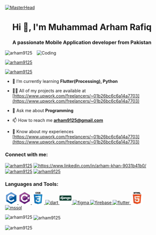 [![MasterHead](https://i.pinimg.com/originals/68/f3/ff/68f3ff8ddc1699f6234abee4e1d58dd9.gif)](htttpa://arham9125.io)
<h1 align="center">Hi 👋, I'm Muhammad Arham Rafiq</h1>
<h3 align="center">A passionate Mobile Application developer from Pakistan</h3>
<img align= "right" alt="Coding" width="400" src = "https://miro.medium.com/max/1272/1*ZSVmWGcc1weENb0ShawWxw.gif">

<p align="left"> <img src="https://komarev.com/ghpvc/?username=arham9125&label=Profile%20views&color=0e75b6&style=flat" alt="arham9125" /> </p>

<p align="left"> <a href="https://github.com/ryo-ma/github-profile-trophy"><img src="https://github-profile-trophy.vercel.app/?username=arham9125" alt="arham9125" /></a> </p>

<p align="left"> <a href="https://twitter.com/arham9125" target="blank"><img src="https://img.shields.io/twitter/follow/arham9125?logo=twitter&style=for-the-badge" alt="arham9125" /></a> </p>

- 🌱 I’m currently learning **Flutter(Processing), Python**

- 👨‍💻 All of my projects are available at [https://www.upwork.com/freelancers/~01b26bc6c6a14a7703](https://www.upwork.com/freelancers/~01b26bc6c6a14a7703)

- 💬 Ask me about **Programming**

- 📫 How to reach me **arham9125@gmail.com**

- 📄 Know about my experiences [https://www.upwork.com/freelancers/~01b26bc6c6a14a7703](https://www.upwork.com/freelancers/~01b26bc6c6a14a7703)

<h3 align="left">Connect with me:</h3>
<p align="left">
<a href="https://twitter.com/arham9125" target="blank"><img align="center" src="https://raw.githubusercontent.com/rahuldkjain/github-profile-readme-generator/master/src/images/icons/Social/twitter.svg" alt="arham9125" height="30" width="40" /></a>
<a href="https://linkedin.com/in/https://www.linkedin.com/in/arham-khan-9031b41b0/" target="blank"><img align="center" src="https://raw.githubusercontent.com/rahuldkjain/github-profile-readme-generator/master/src/images/icons/Social/linked-in-alt.svg" alt="https://www.linkedin.com/in/arham-khan-9031b41b0/" height="30" width="40" /></a>
<a href="https://fb.com/arham9125" target="blank"><img align="center" src="https://raw.githubusercontent.com/rahuldkjain/github-profile-readme-generator/master/src/images/icons/Social/facebook.svg" alt="arham9125" height="30" width="40" /></a>
<a href="https://instagram.com/arham9125" target="blank"><img align="center" src="https://raw.githubusercontent.com/rahuldkjain/github-profile-readme-generator/master/src/images/icons/Social/instagram.svg" alt="arham9125" height="30" width="40" /></a>
</p>

<h3 align="left">Languages and Tools:</h3>
<p align="left"> <a href="https://www.cprogramming.com/" target="_blank" rel="noreferrer"> <img src="https://raw.githubusercontent.com/devicons/devicon/master/icons/c/c-original.svg" alt="c" width="40" height="40"/> </a> <a href="https://www.w3schools.com/cs/" target="_blank" rel="noreferrer"> <img src="https://raw.githubusercontent.com/devicons/devicon/master/icons/csharp/csharp-original.svg" alt="csharp" width="40" height="40"/> </a> <a href="https://www.w3schools.com/css/" target="_blank" rel="noreferrer"> <img src="https://raw.githubusercontent.com/devicons/devicon/master/icons/css3/css3-original-wordmark.svg" alt="css3" width="40" height="40"/> </a> <a href="https://dart.dev" target="_blank" rel="noreferrer"> <img src="https://www.vectorlogo.zone/logos/dartlang/dartlang-icon.svg" alt="dart" width="40" height="40"/> </a> <a href="https://www.djangoproject.com/" target="_blank" rel="noreferrer"> <img src="https://raw.githubusercontent.com/devicons/devicon/master/icons/django/django-original.svg" alt="django" width="40" height="40"/> </a> <a href="https://www.figma.com/" target="_blank" rel="noreferrer"> <img src="https://www.vectorlogo.zone/logos/figma/figma-icon.svg" alt="figma" width="40" height="40"/> </a> <a href="https://firebase.google.com/" target="_blank" rel="noreferrer"> <img src="https://www.vectorlogo.zone/logos/firebase/firebase-icon.svg" alt="firebase" width="40" height="40"/> </a> <a href="https://flutter.dev" target="_blank" rel="noreferrer"> <img src="https://www.vectorlogo.zone/logos/flutterio/flutterio-icon.svg" alt="flutter" width="40" height="40"/> </a> <a href="https://www.w3.org/html/" target="_blank" rel="noreferrer"> <img src="https://raw.githubusercontent.com/devicons/devicon/master/icons/html5/html5-original-wordmark.svg" alt="html5" width="40" height="40"/> </a> <a href="https://www.microsoft.com/en-us/sql-server" target="_blank" rel="noreferrer"> <img src="https://www.svgrepo.com/show/303229/microsoft-sql-server-logo.svg" alt="mssql" width="40" height="40"/> </a> </p>

<p><img align="left" src="https://github-readme-stats.vercel.app/api/top-langs?username=arham9125&show_icons=true&locale=en&layout=compact" alt="arham9125" /></p>

<p>&nbsp;<img align="center" src="https://github-readme-stats.vercel.app/api?username=arham9125&show_icons=true&locale=en" alt="arham9125" /></p>

<p><img align="center" src="https://github-readme-streak-stats.herokuapp.com/?user=arham9125&" alt="arham9125" /></p>
